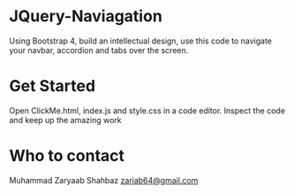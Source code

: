# JQuery-Naviagation
Using Bootstrap 4, build an intellectual design, use this code to navigate your navbar, accordion and tabs over the screen.

# Get Started
Open ClickMe.html, index.js and style.css in a code editor. Inspect the code and keep up the amazing work

# Who to contact
Muhammad Zaryaab Shahbaz
zariab64@gmail.com
